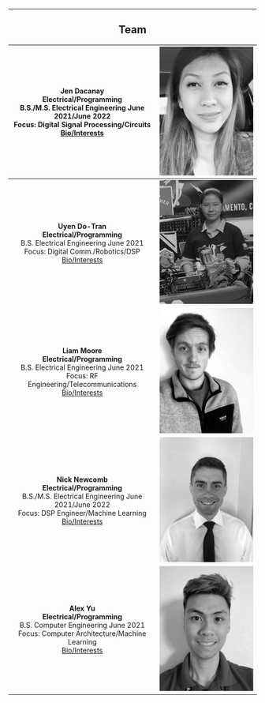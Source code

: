 ___
<div align="center"><H2> Team </H2></div>

|**Jen Dacanay** <br/> **Electrical/Programming** <br/> B.S./M.S. Electrical Engineering June 2021/June 2022 <br/> Focus: Digital Signal Processing/Circuits <br/> [Bio/Interests](Jen.md)<br/> | ![](images/JenBioPic.png) |
|:---------------------------------------------------------:|:---------------------------------------------------:|
|**Uyen Do-Tran** <br/> **Electrical/Programming** <br/> B.S. Electrical Engineering June 2021 <br/> Focus: Digital Comm./Robotics/DSP <br/> [Bio/Interests](Uyen.md)<br/> | ![](images/UyenBioPic.png) |
|**Liam Moore** <br/> **Electrical/Programming** <br/> B.S. Electrical Engineering June 2021<br/> Focus: RF Engineering/Telecommunications <br/> [Bio/Interests](Liam.md)<br/> | ![](images/LiamBioPic.jpeg) |
|**Nick Newcomb** <br/> **Electrical/Programming** <br/> B.S./M.S. Electrical Engineering June 2021/June 2022 <br/> Focus: DSP Engineer/Machine Learning <br/> [Bio/Interests](Nick.md)<br/> | ![](images/NickBioPic.jpg) |
|**Alex Yu** <br/> **Electrical/Programming** <br/> B.S. Computer Engineering June 2021<br/> Focus: Computer Architecture/Machine Learning <br/> [Bio/Interests](Alex.md)<br/> | ![](images/AlexBioPic.jpg)|


